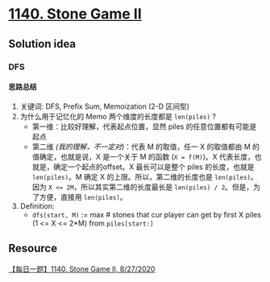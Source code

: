 # [1140. Stone Game II](https://leetcode.com/problems/stone-game-ii/description/)

## Solution idea
### DFS
#### 思路总结
1. 关键词: DFS, Prefix Sum, Memoization (2-D 区间型)
2. 为什么用于记忆化的 Memo 两个维度的长度都是 `len(piles)` ?
    * 第一维：比较好理解，代表起点位置，显然 piles 的任意位置都有可能是起点
    * 第二维 *(我的理解，不一定对)*：代表 M 的取值，任一 X 的取值都由 M 的值确定，也就是说，X 是一个关于 M 的函数 (`X = f(M)`)。X 代表长度，也就是，确定一个起点的offset。X 最长可以是整个 piles 的长度，也就是 `len(piles)`。M 确定 X 的上限。所以，第二维的长度也是 `len(piles)`。因为 `X <= 2M`，所以其实第二维的长度最长是 `len(piles) / 2`。但是，为了方便，直接用 `len(piles)`。
3. Definition:
    * `dfs(start, M)` := max # stones that cur player can get by first X piles (1 <= X <= 2*M) from `piles[start:]`

## Resource
[【每日一题】1140. Stone Game II, 8/27/2020](https://www.youtube.com/watch?v=liA938-cdfM&ab_channel=HuifengGuan)